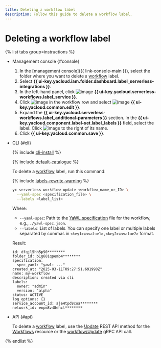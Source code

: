 ```yaml
---
title: Deleting a workflow label
description: Follow this guide to delete a workflow label.
---
```


# Deleting a workflow label

{% list tabs group=instructions %}

- Management console {#console}

  1. In the [management console]({{ link-console-main }}), select the folder where you want to delete a [workflow](../../../concepts/workflows/workflow.md) label.
  1. Select **{{ ui-key.yacloud.iam.folder.dashboard.label_serverless-integrations }}**.
  1. In the left-hand panel, click ![image](../../../../_assets/console-icons/graph-node.svg) **{{ ui-key.yacloud.serverless-workflows.label_service }}**.
  1. Click ![image](../../../../_assets/console-icons/ellipsis.svg) in the workflow row and select ![image](../../../../_assets/console-icons/pencil.svg) **{{ ui-key.yacloud.common.edit }}**.
  1. Expand the **{{ ui-key.yacloud.serverless-workflows.label_additional-parameters }}** section. In the **{{ ui-key.yacloud.component.label-set.label_labels }}** field, select the label. Click ![image](../../../../_assets/console-icons/xmark.svg) to the right of its name.
  1. Click **{{ ui-key.yacloud.common.save }}**.

- CLI {#cli}

  {% include [cli-install](../../../../_includes/cli-install.md) %}

  {% include [default-catalogue](../../../../_includes/default-catalogue.md) %}

  To delete a [workflow](../../../concepts/workflows/workflow.md) label, run this command:

  {% include [labels-rewrite-warning](../../../../_includes/labels-rewrite-warning.md) %}

  ```bash
  yc serverless workflow update <workflow_name_or_ID> \
    --yaml-spec <specification_file> \
    --labels <label_list>
  ```

  Where:

  * `--yaml-spec`: Path to the [YaWL specification](../../../concepts/workflows/yawl/index.md) file for the workflow, e.g., `./yawl-spec.json`.
  * `--labels`: List of labels. You can specify one label or multiple labels separated by commas in `<key1>=<value1>,<key2>=<value2>` format.

  Result:

  ```text
  id: dfqjl5hh5p90********
  folder_id: b1g681qpemb4********
  specification:
    spec_yaml: "yawl: ..."
  created_at: "2025-03-11T09:27:51.691990Z"
  name: my-workflow
  description: created via cli
  labels:
    owner: "admin"
    version: "alpha"
  status: ACTIVE
  log_options: {}
  service_account_id: aje4tpd9coa********
  network_id: enpm8v48ehcl********
  ```

- API {#api}

  To delete a [workflow](../../../concepts/workflows/workflow.md) label, use the [Update](../../../../serverless-integrations/workflows/api-ref/Workflow/update.md) REST API method for the [Workflows](../../../../serverless-integrations/workflows/api-ref/Workflow/index.md) resource or the [workflow/Update](../../../../serverless-integrations/workflows/api-ref/grpc/Workflow/update.md) gRPC API call.

{% endlist %}